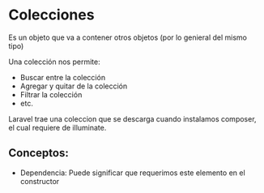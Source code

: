 # Colecciones

Es un objeto que va a contener otros objetos (por lo genieral del mismo
tipo) 

Una colección nos permite:

- Buscar entre la colección
- Agregar y quitar de la colección
- Filtrar la colección
- etc.

Laravel trae una coleccion que se descarga cuando instalamos composer,
el cual requiere de illuminate.

## Conceptos:

* Dependencia: Puede significar que requerimos este elemento en el 
constructor